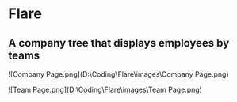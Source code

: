 # Flare
## A company tree that displays employees by teams

![Company Page.png](D:\Coding\Flare\images\Company Page.png)

![Team Page.png](D:\Coding\Flare\images\Team Page.png)
